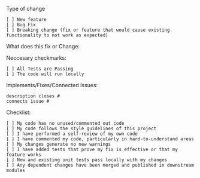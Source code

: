 Type of change

    [ ] New feature
    [ ] Bug Fix
    [ ] Breaking change (fix or feature that would cause existing functionality to not work as expected)

What does this fix or Change:


Neccesary checkmarks:

    [ ] All Tests are Passing
    [ ] The code will run locally

Implements/Fixes/Connected Issues:

    description closes #
    connects issue #

Checklist:

    [ ] My code has no unused/commented out code
    [ ] My code follows the style guidelines of this project
    [ ] I have performed a self-review of my own code
    [ ] I have commented my code, particularly in hard-to-understand areas
    [ ] My changes generate no new warnings
    [ ] I have added tests that prove my fix is effective or that my feature works
    [ ] New and existing unit tests pass locally with my changes
    [ ] Any dependent changes have been merged and published in downstream modules
